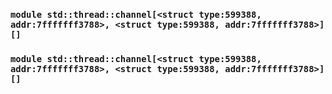 ### `module std::thread::channel[<struct type:599388, addr:7fffffff3788>, <struct type:599388, addr:7fffffff3788>] []`
### `module std::thread::channel[<struct type:599388, addr:7fffffff3788>, <struct type:599388, addr:7fffffff3788>] []`
